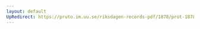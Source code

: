 ```yaml
---
layout: default
UpRedirect: https://pruto.im.uu.se/riksdagen-records-pdf/1878/prot-1878--ak--029/prot-1878--ak--029_022.pdf
---
```

